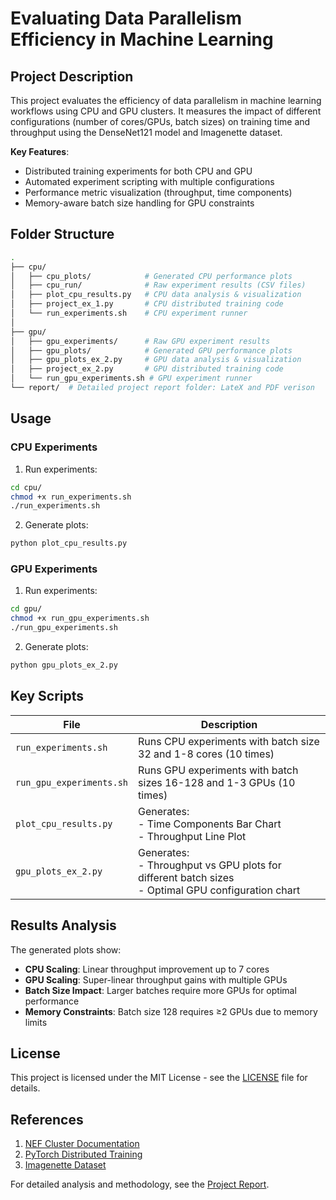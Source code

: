 # Evaluating Data Parallelism Efficiency in Machine Learning

## Project Description
This project evaluates the efficiency of data parallelism in machine learning workflows using CPU and GPU clusters. It measures the impact of different configurations (number of cores/GPUs, batch sizes) on training time and throughput using the DenseNet121 model and Imagenette dataset.

**Key Features**:
- Distributed training experiments for both CPU and GPU
- Automated experiment scripting with multiple configurations
- Performance metric visualization (throughput, time components)
- Memory-aware batch size handling for GPU constraints

## Folder Structure
```bash
.
├── cpu/
│   ├── cpu_plots/            # Generated CPU performance plots
│   ├── cpu_run/              # Raw experiment results (CSV files)
│   ├── plot_cpu_results.py   # CPU data analysis & visualization
│   ├── project_ex_1.py       # CPU distributed training code
│   └── run_experiments.sh    # CPU experiment runner
│
├── gpu/
│   ├── gpu_experiments/      # Raw GPU experiment results
│   ├── gpu_plots/            # Generated GPU performance plots
│   ├── gpu_plots_ex_2.py     # GPU data analysis & visualization
│   ├── project_ex_2.py       # GPU distributed training code
│   └── run_gpu_experiments.sh # GPU experiment runner
└── report/  # Detailed project report folder: LateX and PDF verison
```
## Usage

### CPU Experiments
1. Run experiments:
```bash
cd cpu/
chmod +x run_experiments.sh
./run_experiments.sh
```

2. Generate plots:
```bash
python plot_cpu_results.py
```

### GPU Experiments
1. Run experiments:
```bash
cd gpu/
chmod +x run_gpu_experiments.sh
./run_gpu_experiments.sh
```

2. Generate plots:
```bash
python gpu_plots_ex_2.py
```

## Key Scripts
| File | Description |
|------|-------------|
| `run_experiments.sh` | Runs CPU experiments with batch size 32 and 1-8 cores (10 times) |
| `run_gpu_experiments.sh` | Runs GPU experiments with batch sizes 16-128 and 1-3 GPUs (10 times) |
| `plot_cpu_results.py` | Generates:<br>- Time Components Bar Chart<br>- Throughput Line Plot |
| `gpu_plots_ex_2.py` | Generates:<br>- Throughput vs GPU plots for different batch sizes<br>- Optimal GPU configuration chart |

## Results Analysis
The generated plots show:
- **CPU Scaling**: Linear throughput improvement up to 7 cores
- **GPU Scaling**: Super-linear throughput gains with multiple GPUs
- **Batch Size Impact**: Larger batches require more GPUs for optimal performance
- **Memory Constraints**: Batch size 128 requires ≥2 GPUs due to memory limits

## License
This project is licensed under the MIT License - see the [LICENSE](https://opensource.org/licenses/MIT) file for details.

## References
1. [NEF Cluster Documentation](https://wiki.inria.fr/ClustersSophia/Clusters_Home)
2. [PyTorch Distributed Training](https://pytorch.org/docs/stable/distributed.html)
3. [Imagenette Dataset](https://github.com/fastai/imagenette)

For detailed analysis and methodology, see the [Project Report](Report_Yassin_Es_Saim_Project.pdf).
